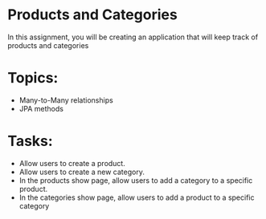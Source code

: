 # Products and Categories
In this assignment, you will be creating an application that will keep track of products and categories

# Topics:
* Many-to-Many relationships
* JPA methods

# Tasks:
* Allow users to create a product.
* Allow users to create a new category.
* In the products show page, allow users to add a category to a specific product.
* In the categories show page, allow users to add a product to a specific category
